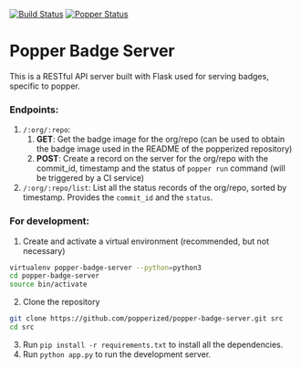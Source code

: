 [![Build Status](https://travis-ci.org/popperized/popper-badge-server.svg?branch=master)](https://travis-ci.org/popperized/popper-badge-server)
[![Popper Status](http://badges.falsifiable.us/popperized/popper-badge-server)](http://popper.rtfd.io/en/latest/sections/badge_server.html)


# Popper Badge Server

This is a RESTful API server built with Flask used for serving badges,
specific to popper.


### Endpoints:

1. `/:org/:repo`:
    1. **GET**: Get the badge image for the org/repo (can be used to obtain
    the badge image used in the README of the popperized repository)
    2. **POST**: Create a record on the server for the org/repo with the
    commit_id, timestamp and the status of `popper run` command
    (will be triggered by a CI service)
2. `/:org/:repo/list`: List all the status records of the org/repo,
sorted by timestamp. Provides the `commit_id` and the `status`.


### For development:

1. Create and activate a virtual environment (recommended, but not necessary)
```bash
virtualenv popper-badge-server --python=python3
cd popper-badge-server
source bin/activate
```
2. Clone the repository
```bash
git clone https://github.com/popperized/popper-badge-server.git src
cd src
```
3. Run `pip install -r requirements.txt` to install all the dependencies.
4. Run `python app.py` to run the development server.